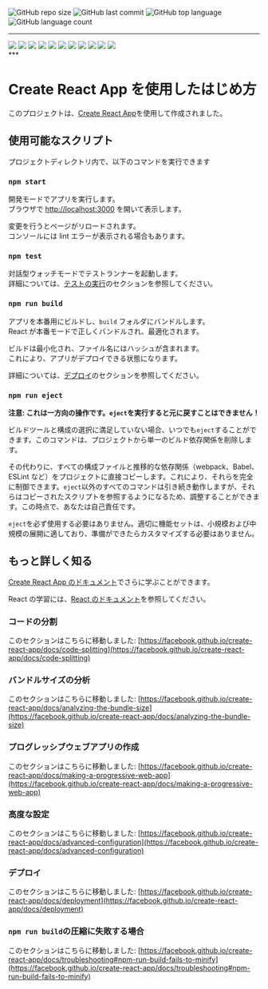 
![GitHub repo size](https://img.shields.io/github/repo-size/SakamotoRyusei627/GreenfieldProject2)
![GitHub last commit](https://img.shields.io/github/last-commit/SakamotoRyusei627/GreenfieldProject2)
![GitHub top language](https://img.shields.io/github/languages/top/SakamotoRyusei627/GreenfieldProject2)
![GitHub language count](https://img.shields.io/github/languages/count/SakamotoRyusei627/GreenfieldProject2)　　　
***

<img src="https://img.shields.io/badge/-Javascript-F7DF1E.svg?logo=javascript&style=plastic">
<img src="https://img.shields.io/badge/-Typescript-007ACC.svg?logo=typescript&style=plastic">
<img src="https://img.shields.io/badge/-Css3-1572B6.svg?logo=css3&style=plastic">
<img src="https://img.shields.io/badge/-Html5-E34F26.svg?logo=html5&style=plastic">
<img src="https://img.shields.io/badge/-Postgresql-336791.svg?logo=postgresql&style=plastic">
<img src="https://img.shields.io/badge/-Postman-FF6C37.svg?logo=postman&style=plastic">
<img src="https://img.shields.io/badge/-React-61DAFB.svg?logo=react&style=plastic">
<img src="https://img.shields.io/badge/-Slack-4A154B.svg?logo=slack&style=plastic">
<img src="https://img.shields.io/badge/-Node.js-339933.svg?logo=node.js&style=plastic">
<img src="https://img.shields.io/badge/-Nodemon-76D04B.svg?logo=nodemon&style=plastic">
<img src="https://img.shields.io/badge/-Npm-CB3837.svg?logo=npm&style=plastic"><br>
***

# Create React App を使用したはじめ方

このプロジェクトは、[Create React App](https://github.com/facebook/create-react-app)を使用して作成されました。

## 使用可能なスクリプト

プロジェクトディレクトリ内で、以下のコマンドを実行できます

### `npm start`

開発モードでアプリを実行します。\
ブラウザで [http://localhost:3000](http://localhost:3000) を開いて表示します。

変更を行うとページがリロードされます。\
コンソールには lint エラーが表示される場合もあります。

### `npm test`

対話型ウォッチモードでテストランナーを起動します。\
詳細については、[テストの実行](https://facebook.github.io/create-react-app/docs/running-tests)のセクションを参照してください。

### `npm run build`

アプリを本番用にビルドし、`build` フォルダにバンドルします。\
React が本番モードで正しくバンドルされ、最適化されます。

ビルドは最小化され、ファイル名にはハッシュが含まれます。\
これにより、アプリがデプロイできる状態になります。

詳細については、[デプロイ](https://facebook.github.io/create-react-app/docs/deployment)のセクションを参照してください。

### `npm run eject`

**注意: これは一方向の操作です。`eject`を実行すると元に戻すことはできません！**

ビルドツールと構成の選択に満足していない場合、いつでも`eject`することができます。このコマンドは、プロジェクトから単一のビルド依存関係を削除します。

その代わりに、すべての構成ファイルと推移的な依存関係（webpack、Babel、ESLint など）をプロジェクトに直接コピーします。これにより、それらを完全に制御できます。`eject`以外のすべてのコマンドは引き続き動作しますが、それらはコピーされたスクリプトを参照するようになるため、調整することができます。この時点で、あなたは自己責任です。

`eject`を必ず使用する必要はありません。適切に機能セットは、小規模および中規模の展開に適しており、準備ができたらカスタマイズする必要はありません。

## もっと詳しく知る

[Create React App のドキュメント](https://facebook.github.io/create-react-app/docs/getting-started)でさらに学ぶことができます。

React の学習には、[React のドキュメント](https://reactjs.org/)を参照してください。

### コードの分割

このセクションはこちらに移動しました: [https://facebook.github.io/create-react-app/docs/code-splitting](https://facebook.github.io/create-react-app/docs/code-splitting)

### バンドルサイズの分析

このセクションはこちらに移動しました: [https://facebook.github.io/create-react-app/docs/analyzing-the-bundle-size](https://facebook.github.io/create-react-app/docs/analyzing-the-bundle-size)

### プログレッシブウェブアプリの作成

このセクションはこちらに移動しました: [https://facebook.github.io/create-react-app/docs/making-a-progressive-web-app](https://facebook.github.io/create-react-app/docs/making-a-progressive-web-app)

### 高度な設定

このセクションはこちらに移動しました: [https://facebook.github.io/create-react-app/docs/advanced-configuration](https://facebook.github.io/create-react-app/docs/advanced-configuration)

### デプロイ

このセクションはこちらに移動しました: [https://facebook.github.io/create-react-app/docs/deployment](https://facebook.github.io/create-react-app/docs/deployment)

### `npm run build`の圧縮に失敗する場合

このセクションはこちらに移動しました: [https://facebook.github.io/create-react-app/docs/troubleshooting#npm-run-build-fails-to-minify](https://facebook.github.io/create-react-app/docs/troubleshooting#npm-run-build-fails-to-minify)
